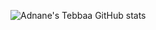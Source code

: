 ![Adnane's Tebbaa GitHub stats](https://github-readme-stats.vercel.app/api?username=tebbaa-adnane&show_icons=true&theme=synthwave)
